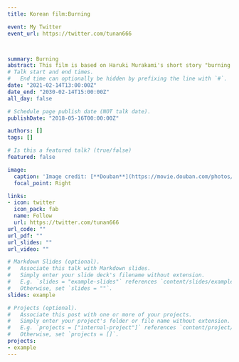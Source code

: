 ```yaml
---
title: Korean film:Burning

event: My Twitter
event_url: https://twitter.com/tunan666



summary: Burning
abstract: This film is based on Haruki Murakami's short story "burning barn".
# Talk start and end times.
#   End time can optionally be hidden by prefixing the line with `#`.
date: "2021-02-14T13:00:00Z"
date_end: "2030-02-14T15:00:00Z"
all_day: false

# Schedule page publish date (NOT talk date).
publishDate: "2018-05-16T00:00:00Z"

authors: []
tags: []

# Is this a featured talk? (true/false)
featured: false

image:
  caption: 'Image credit: [**Douban**](https://movie.douban.com/photos/photo/2564901705/)'
  focal_point: Right

links:
- icon: twitter
  icon_pack: fab
  name: Follow
  url: https://twitter.com/tunan666
url_code: ""
url_pdf: ""
url_slides: ""
url_video: ""

# Markdown Slides (optional).
#   Associate this talk with Markdown slides.
#   Simply enter your slide deck's filename without extension.
#   E.g. `slides = "example-slides"` references `content/slides/example-slides.md`.
#   Otherwise, set `slides = ""`.
slides: example

# Projects (optional).
#   Associate this post with one or more of your projects.
#   Simply enter your project's folder or file name without extension.
#   E.g. `projects = ["internal-project"]` references `content/project/deep-learning/index.md`.
#   Otherwise, set `projects = []`.
projects:
- example
---
```


